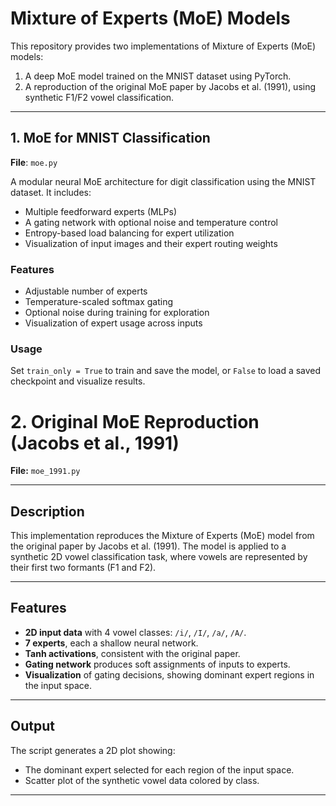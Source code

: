 # Mixture of Experts (MoE) Models

This repository provides two implementations of Mixture of Experts (MoE) models:

1. A deep MoE model trained on the MNIST dataset using PyTorch.
2. A reproduction of the original MoE paper by Jacobs et al. (1991), using synthetic F1/F2 vowel classification.

---

## 1. MoE for MNIST Classification

**File**: `moe.py`

A modular neural MoE architecture for digit classification using the MNIST dataset. It includes:
- Multiple feedforward experts (MLPs)
- A gating network with optional noise and temperature control
- Entropy-based load balancing for expert utilization
- Visualization of input images and their expert routing weights

### Features
- Adjustable number of experts
- Temperature-scaled softmax gating
- Optional noise during training for exploration
- Visualization of expert usage across inputs

### Usage
Set `train_only = True` to train and save the model, or `False` to load a saved checkpoint and visualize results.

# 2. Original MoE Reproduction (Jacobs et al., 1991)

**File:** `moe_1991.py`

---

## Description

This implementation reproduces the Mixture of Experts (MoE) model from the original paper by Jacobs et al. (1991). The model is applied to a synthetic 2D vowel classification task, where vowels are represented by their first two formants (F1 and F2).

---

## Features

- **2D input data** with 4 vowel classes: `/i/`, `/I/`, `/a/`, `/A/`.
- **7 experts**, each a shallow neural network.
- **Tanh activations**, consistent with the original paper.
- **Gating network** produces soft assignments of inputs to experts.
- **Visualization** of gating decisions, showing dominant expert regions in the input space.

---

## Output

The script generates a 2D plot showing:
- The dominant expert selected for each region of the input space.
- Scatter plot of the synthetic vowel data colored by class.

---
